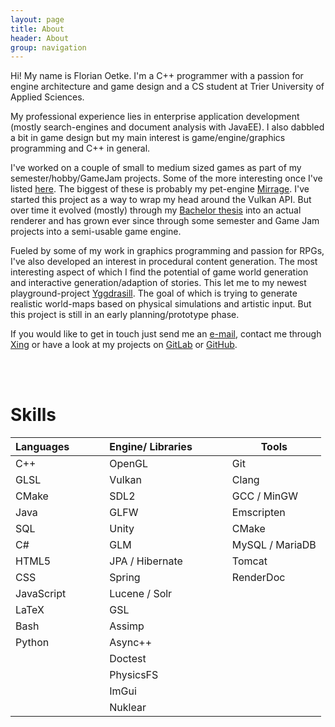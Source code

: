 ```yaml
---
layout: page
title: About
header: About
group: navigation
---
```

<div class="dual_column_container" markdown="1">
<div class="dual_column" markdown="1">

Hi! My name is Florian Oetke. I'm a C++ programmer with a passion for engine architecture and game design and a CS student at Trier University of Applied Sciences.

My professional experience lies in enterprise application development (mostly search-engines and document analysis with JavaEE). I also dabbled a bit in game design but my main interest is game/engine/graphics programming and C++ in general.

I've worked on a couple of small to medium sized games as part of my semester/hobby/GameJam projects. Some of the more interesting once I've listed <a href="/portfolio">here</a>. The biggest of these is probably my pet-engine <a href="/portfolio#mirrage">Mirrage</a>. I've started this project as a way to wrap my head around the Vulkan API. But over time it evolved (mostly) through my <a href="/ssgi_thesis.pdf">Bachelor thesis</a> into an actual renderer and has grown ever since through some semester and Game Jam projects into a semi-usable game engine.

Fueled by some of my work in graphics programming and passion for RPGs, I've also developed an interest in procedural content generation. The most interesting aspect of which I find the potential of game world generation and interactive generation/adaption of stories. This let me to my newest playground-project <a href="/portfolio#yggdrasill">Yggdrasill</a>. The goal of which is trying to generate realistic world-maps based on physical simulations and artistic input. But this project is still in an early planning/prototype phase.



If you would like to get in touch just send me an <a href="mailto:info@second-system.de">e-mail</a>, contact me through <a href="http://www.xing.com/profile/Florian_Oetke" rel="noopener noreferrer">Xing</a> or have a look at my projects on <a href="https://gitlab.com/lowkey42" rel="noopener noreferrer">GitLab</a> or <a href="https://github.com/lowkey42" rel="noopener noreferrer">GitHub</a>.

<br><br>

</div>

<div class="dual_column" markdown="1" style="min-width:40em">

# Skills


| Languages	   | 	   | 	   | 	   | Engine/ Libraries |  |  |  | Tools |
|--------------|-------------------|-------|--------------|--------------|--------------|--------------|--------------|--------------|
| C++   |    |    |    | OpenGL |  |  |  | Git |
| GLSL |  |  |  | Vulkan |  |  |  | Clang |
| CMake |  |  |  | SDL2 |  |  |  | GCC / MinGW |
| Java  	            |   	            |   	            |   	            | GLFW |  |  |  | Emscripten |
| SQL |  |  |  | Unity |  |  |  | CMake |
| C# |  |  |  | GLM |  |  |  | MySQL / MariaDB |
| HTML5 |  |  |  | JPA / Hibernate |  |  |  | Tomcat |
| CSS        |  |  |  | Spring |  |  |  | RenderDoc |
| JavaScript |  |  |  | Lucene / Solr |  |  |  |  |
| LaTeX |  |  |  | GSL |  |  |  |  |
| Bash |  |  |  | Assimp |  |  |  |  |
| Python |  |  |  | Async++ |  |  |  |  |
|  |  |  |  | Doctest |  |  |  |  |
|  |  |  |  | PhysicsFS |  |  |  |  |
|  |  |  |  | ImGui |  |  |  |  |
|  |  |  |  | Nuklear |  |  |  |  |

</div>
</div>

